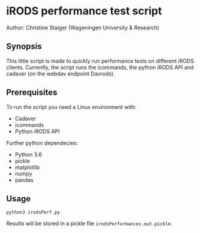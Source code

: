 # iRODS performance test script

Author: Christine Staiger (Wageningen University & Research)

## Synopsis

This little script is made to quickly run performance tests on different iRODS clients. Currently, the script runs the icommands, the python iRODS API and cadaver (on the webdav endpoint Davrods).

## Prerequisites

To run the script you need a Linux environment with:

- Cadaver
- icommands
- Python iRODS API

Further python dependecies:

- Python 3.6
- pickle
- matplotlib
- numpy
- pandas

## Usage

```
python3 irodsPerf.py
```

Results will be stored in a pickle file `irodsPerformances.out.pickle`.


